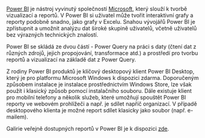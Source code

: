 [Power BI](https://powerbi.microsoft.com/en-au/) je nástroj vyvinutý společností [Microsoft](https://www.microsoft.com/cs-cz/), který slouží k tvorbě vizualizací a reportů. V Power BI si uživatel může tvořit interaktivní grafy a reporty podobně snadno, jako grafy v Excelu. Snahou vývojářů Power BI je zpřístupnit a umožnit analýzu dat široké skupině uživatelů, včetně uživatelů bez výrazných technických znalostí.

Power BI se skládá ze dvou částí - Power Query na práci s daty (čtení dat z různých zdrojů, jejich propojování, transformace atd.) a prostředí pro tvorbu reportů a vizualizací na základě dat z Power Query.

Z rodiny Power BI produktů je klíčový desktopový klient Power BI Desktop, který je pro platformu Microsoft Windows k dispozici zdarma. Doporučeným způsobem instalace je instalace prostřednictvím Windows Store, lze však použít i klasický způsob pomocí instalačního souboru. Dále existuje klient pro mobilní telefony a několik služeb, které umožňují spouštět Power BI reporty ve webovém prohlížeči a např. je sdílet napříč organizací. V případě desktopového klienta je možné report sdílet klasicky jako soubor (např. e-mailem).

Galirie veřejně dostupných reportů v Power BI je k dispozici [zde](https://community.powerbi.com/t5/Galleries/ct-p/PBI_Comm_Galleries).
